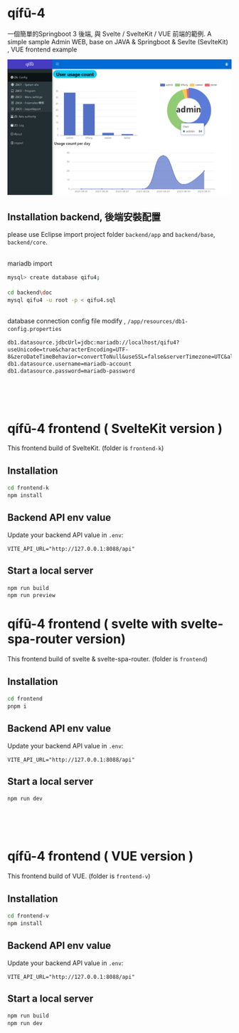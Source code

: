 # qífū-4
一個簡單的Springboot 3 後端, 與 Svelte / SvelteKit / VUE 前端的範例. A simple sample Admin WEB, base on JAVA & Springboot & Sevlte (SevlteKit) , VUE frontend example

<img src="https://raw.githubusercontent.com/billchen198318/qifu4/main/backend/doc/0002.png">



## Installation backend, 後端安裝配置
please use Eclipse import project folder `backend/app` and `backend/base`, `backend/core`.

<br>mariadb import
```bash
mysql> create database qifu4;

cd backend\doc
mysql qifu4 -u root -p < qifu4.sql
```

<br>database connection config file modify , `/app/resources/db1-config.properties`
```text
db1.datasource.jdbcUrl=jdbc:mariadb://localhost/qifu4?useUnicode=true&characterEncoding=UTF-8&zeroDateTimeBehavior=convertToNull&useSSL=false&serverTimezone=UTC&allowPublicKeyRetrieval=true
db1.datasource.username=mariadb-account
db1.datasource.password=mariadb-password
```

<br><br><br>


# qífū-4 frontend ( SvelteKit version )

This frontend build of SvelteKit. (folder is `frontend-k`)

## Installation

```bash
cd frontend-k
npm install

```

## Backend API env value

Update your backend API value in `.env`:

```text
VITE_API_URL="http://127.0.0.1:8088/api"
```

## Start a local server

```bash
npm run build
npm run preview
```


# qífū-4 frontend ( svelte with svelte-spa-router version)

This frontend build of svelte & svelte-spa-router. (folder is `frontend`)

## Installation

```bash
cd frontend
pnpm i

```

## Backend API env value

Update your backend API value in `.env`:

```text
VITE_API_URL="http://127.0.0.1:8088/api"
```

## Start a local server

```bash
npm run dev
```


<br><br><br>


# qífū-4 frontend ( VUE version )

This frontend build of VUE. (folder is `frontend-v`)

## Installation

```bash
cd frontend-v
npm install

```

## Backend API env value

Update your backend API value in `.env`:

```text
VITE_API_URL="http://127.0.0.1:8088/api"
```

## Start a local server

```bash
npm run build
npm run dev
```
